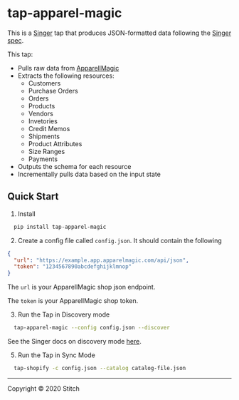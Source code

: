 # tap-apparel-magic

This is a [Singer](https://singer.io) tap that produces JSON-formatted data
following the [Singer
spec](https://github.com/singer-io/getting-started/blob/master/SPEC.md).

This tap:

- Pulls raw data from [ApparellMagic](https://apparelmagic.com)
- Extracts the following resources:
  - Customers
  - Purchase Orders
  - Orders
  - Products
  - Vendors
  - Invetories
  - Credit Memos
  - Shipments
  - Product Attributes
  - Size Ranges
  - Payments
- Outputs the schema for each resource
- Incrementally pulls data based on the input state


## Quick Start 

1. Install

```sh
  pip install tap-apparel-magic
```

2. Create a config file called `config.json`. It should contain the following

```json
{
  "url": "https://example.app.apparelmagic.com/api/json",
  "token": "1234567890abcdefghijklmnop"
}
```

The `url` is your ApparellMagic shop json endpoint.

The `token` is your ApparellMagic shop token.

3. Run the Tap in Discovery mode

```sh
  tap-apparel-magic --config config.json --discover
```

See the Singer docs on discovery mode [here](https://github.com/singer-io/getting-started/blob/master/docs/DISCOVERY_MODE.md#discovery-mode).

5. Run the Tap in Sync Mode
```sh
  tap-shopify -c config.json --catalog catalog-file.json
```

---

Copyright &copy; 2020 Stitch
